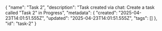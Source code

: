 {
  "name": "Task 2",
  "description": "Task created via chat: Create a task called \"Task 2\" in Progress",
  "metadata": {
    "created": "2025-04-23T14:01:51.555Z",
    "updated": "2025-04-23T14:01:51.555Z",
    "tags": []
  },
  "id": "task-2"
}